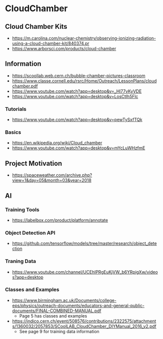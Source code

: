 # CloudChamber

## Cloud Chamber Kits
- https://m.carolina.com/nuclear-chemistry/observing-ionizing-radiation-using-a-cloud-chamber-kit/840374.pr
- https://www.arborsci.com/products/cloud-chamber

## Information
- https://scoollab.web.cern.ch/bubble-chamber-pictures-classroom
- https://www.classe.cornell.edu/rsrc/Home/Outreach/LessonPlans/cloudchamber.pdf
- https://www.youtube.com/watch?app=desktop&v=_HI77vKyVDE
- https://www.youtube.com/watch?app=desktop&v=LosCtIh5Flc

### Tutorials
- https://www.youtube.com/watch?app=desktop&v=pewTySxfTQk

### Basics
- https://en.wikipedia.org/wiki/Cloud_chamber
- https://www.youtube.com/watch?app=desktop&v=mYcLuWHzfmE

## Project Motivation
- https://spaceweather.com/archive.php?view=1&day=05&month=03&year=2018

## AI

### Training Tools
- https://labelbox.com/product/platform/annotate

### Object Detection API
- https://github.com/tensorflow/models/tree/master/research/object_detection

### Traning Data
- https://www.youtube.com/channel/UCEhIPRgEuKjVW_b6YRpigXw/videos?app=desktop

### Classes and Examples
- https://www.birmingham.ac.uk/Documents/college-eps/physics/outreach-documents/educators-and-general-public-documents/FINAL-COMBINED-MANUAL.pdf
  - Page 5 has classes and examples
- https://indico.cern.ch/event/508576/contributions/2322575/attachments/1360032/2057853/SCoolLAB_CloudChamber_DIYManual_2016_v2.pdf
  - See page 9 for training data information
